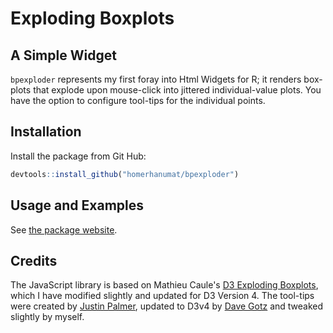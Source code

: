 Exploding Boxplots
================

A Simple Widget
---------------

`bpexploder` represents my first foray into Html Widgets for R; it renders box-plots that explode upon mouse-click into jittered individual-value plots. You have the option to configure tool-tips for the individual points.

Installation
----------------------

Install the package from Git Hub:

``` r
devtools::install_github("homerhanumat/bpexploder")
```

Usage and Examples
--------

See [the package website](https://homerhanumat.github.io/bpexploder).

Credits
-------

The JavaScript library is based on Mathieu Caule's [D3 Exploding Boxplots](https://mcaule.github.io/d3_exploding_boxplot/), which I have modified slightly and updated for D3 Version 4. The tool-tips were created by [Justin Palmer](https://github.com/Caged), updated to D3v4 by [Dave Gotz](https://github.com/VACLab/d3-tip) and tweaked slightly by myself.
